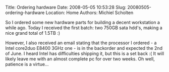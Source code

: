 Title: Ordering hardware
Date: 2008-05-05 10:53:28
Slug: 20080505-ordering-hardware
Location: Home
Authors: Michiel Scholten

<p>So I ordered some new hardware parts for building a decent workstation a while ago. Today I received the first batch: two 750GB sata hdd's, making a nice grand total of 1.5TB :)</p>

<p>However, I also received an email stating that the processor I ordered - a Intel core2duo E8400 3GHz one - is in the backorder and expected the 2nd of June. I heard Intel has difficulties shipping it, but this is a set back :( It will likely leave me with an almost complete pc for over two weeks. Oh well, patience is a virtue...</p>